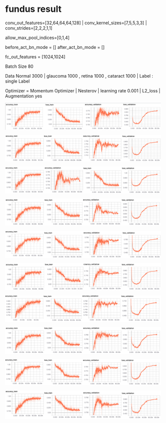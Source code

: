 # fundus result 

conv_out_features=[32,64,64,64,128] | conv_kernel_sizes=[7,5,5,3,3] | conv_strides=[2,2,2,1,1]

allow_max_pool_indices=[0,1,4]

before_act_bn_mode = [] after_act_bn_mode = []

fc_out_features = [1024,1024]

Batch Size 80

Data Normal 3000 | glaucoma 1000 , retina 1000 , cataract 1000 | Label : single Label

Optimizer = Momentum Optimizer | Nesterov | learning rate 0.001 | L2_loss | Augmentation yes


![Alt_text](../../readme_pic/fundus_6_0_result.png)

![Alt_text](../../readme_pic/fundus_6_1_result.png)

![Alt_text](../../readme_pic/fundus_6_2_result.png)

![Alt_text](../../readme_pic/fundus_6_3_result.png)

![Alt_text](../../readme_pic/fundus_6_4_result.png)

![Alt_text](../../readme_pic/fundus_6_5_result.png)

![Alt_text](../../readme_pic/fundus_6_6_result.png)

![Alt_text](../../readme_pic/fundus_6_7_result.png)

![Alt_text](../../readme_pic/fundus_6_8_result.png)

![Alt_text](../../readme_pic/fundus_6_9_result.png)



